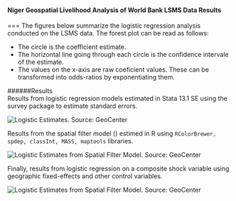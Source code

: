 #### Niger Geospatial Livelihood Analysis of World Bank LSMS Data Results
===
The figures below summarize the logistic regression analysis conducted on the LSMS data. The forest plot can be read as follows:
* The circle is the coefficient estimate.  
* The horizontal line going through each circle is the confidence intervale of the estimate.
* The values on the x-axis are raw coeficient values. These can be transformed into odds-ratios by exponentiating them.

######Results  
Results from logistic regression models estimated in Stata 13.1 SE using the survey package to estimate standard errors.
<p><img src="https://cloud.githubusercontent.com/assets/5873344/4593934/f948e026-508a-11e4-9ea4-e3afe48b3a51.png" alt="Logistic  Estimates. Source: GeoCenter" align="middle"></p>

Results from the spatial filter model () estimed in R using `RColorBrewer, spdep, classInt, MASS, maptools` libraries.
<p><img src="https://cloud.githubusercontent.com/assets/5873344/4594082/6eba67d4-508c-11e4-9823-106be59f8982.png" alt="Logistic Estimates from Spatial Filter Model. Source: GeoCenter" align="middle"></p>

Finally, results from logistic regression on a composite shock variable using geographic fixed-effects and other control variables.  
<p><img src="https://cloud.githubusercontent.com/assets/5873344/4594303/4e024c1c-508e-11e4-97db-f69fcf238c4d.jpg" alt="Logistic Estimates from Spatial Filter Model. Source: GeoCenter" align="middle"></p>
